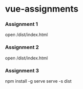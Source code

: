 # vue-assignments

### Assignment 1
open /dist/index.html

### Assignment 2
open /dist/index.html

### Assignment 3
npm install -g serve
serve -s dist
